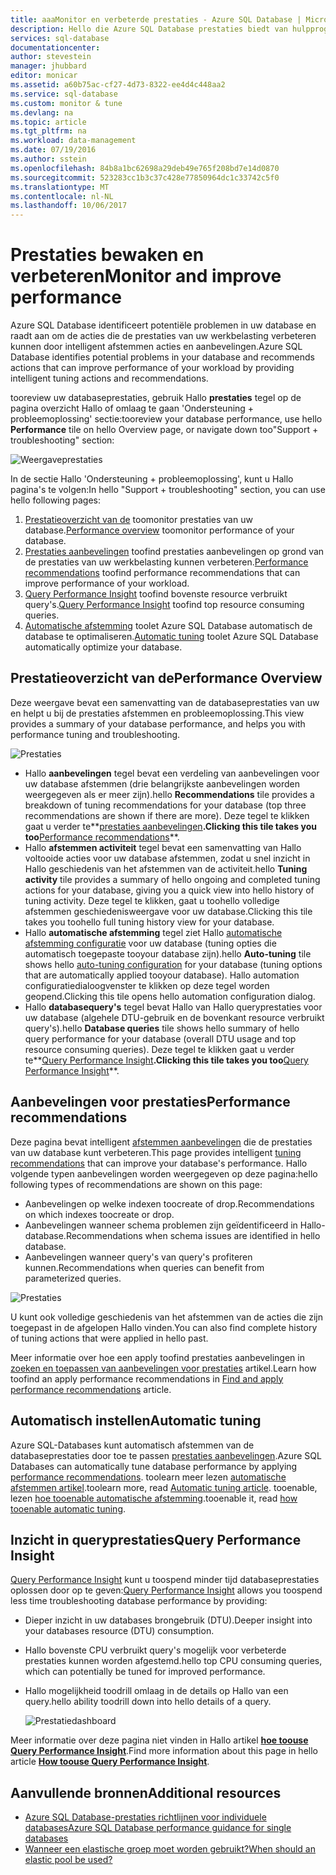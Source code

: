 ```yaml
---
title: aaaMonitor en verbeterde prestaties - Azure SQL Database | Microsoft Docs
description: Hello die Azure SQL Database prestaties biedt van hulpprogramma's voor toohelp u identificeren gebieden die u kunnen de huidige queryprestaties verbeteren.
services: sql-database
documentationcenter: 
author: stevestein
manager: jhubbard
editor: monicar
ms.assetid: a60b75ac-cf27-4d73-8322-ee4d4c448aa2
ms.service: sql-database
ms.custom: monitor & tune
ms.devlang: na
ms.topic: article
ms.tgt_pltfrm: na
ms.workload: data-management
ms.date: 07/19/2016
ms.author: sstein
ms.openlocfilehash: 84b8a1bc62698a29deb49e765f208bd7e14d0870
ms.sourcegitcommit: 523283cc1b3c37c428e77850964dc1c33742c5f0
ms.translationtype: MT
ms.contentlocale: nl-NL
ms.lasthandoff: 10/06/2017
---
```

# <a name="monitor-and-improve-performance"></a><span data-ttu-id="32240-103">Prestaties bewaken en verbeteren</span><span class="sxs-lookup"><span data-stu-id="32240-103">Monitor and improve performance</span></span>
<span data-ttu-id="32240-104">Azure SQL Database identificeert potentiële problemen in uw database en raadt aan om de acties die de prestaties van uw werkbelasting verbeteren kunnen door intelligent afstemmen acties en aanbevelingen.</span><span class="sxs-lookup"><span data-stu-id="32240-104">Azure SQL Database identifies potential problems in your database and recommends actions that can improve performance of your workload by providing intelligent tuning actions and recommendations.</span></span>

<span data-ttu-id="32240-105">tooreview uw databaseprestaties, gebruik Hallo **prestaties** tegel op de pagina overzicht Hallo of omlaag te gaan 'Ondersteuning + probleemoplossing' sectie:</span><span class="sxs-lookup"><span data-stu-id="32240-105">tooreview your database performance, use hello **Performance** tile on hello Overview page, or navigate down too"Support + troubleshooting" section:</span></span>

   ![Weergaveprestaties](./media/sql-database-performance/entries.png)

<span data-ttu-id="32240-107">In de sectie Hallo 'Ondersteuning + probleemoplossing', kunt u Hallo pagina's te volgen:</span><span class="sxs-lookup"><span data-stu-id="32240-107">In hello "Support + troubleshooting" section, you can use hello following pages:</span></span>


1. <span data-ttu-id="32240-108">[Prestatieoverzicht van de](#performance-overview) toomonitor prestaties van uw database.</span><span class="sxs-lookup"><span data-stu-id="32240-108">[Performance overview](#performance-overview) toomonitor performance of your database.</span></span> 
2. <span data-ttu-id="32240-109">[Prestaties aanbevelingen](#performance-recommendations) toofind prestaties aanbevelingen op grond van de prestaties van uw werkbelasting kunnen verbeteren.</span><span class="sxs-lookup"><span data-stu-id="32240-109">[Performance recommendations](#performance-recommendations) toofind performance recommendations that can improve performance of your workload.</span></span>
3. <span data-ttu-id="32240-110">[Query Performance Insight](#query-performance-insight) toofind bovenste resource verbruikt query's.</span><span class="sxs-lookup"><span data-stu-id="32240-110">[Query Performance Insight](#query-performance-insight) toofind top resource consuming queries.</span></span>
4. <span data-ttu-id="32240-111">[Automatische afstemming](#automatic-tuning) toolet Azure SQL Database automatisch de database te optimaliseren.</span><span class="sxs-lookup"><span data-stu-id="32240-111">[Automatic tuning](#automatic-tuning) toolet Azure SQL Database automatically optimize your database.</span></span>

## <a name="performance-overview"></a><span data-ttu-id="32240-112">Prestatieoverzicht van de</span><span class="sxs-lookup"><span data-stu-id="32240-112">Performance Overview</span></span>
<span data-ttu-id="32240-113">Deze weergave bevat een samenvatting van de databaseprestaties van uw en helpt u bij de prestaties afstemmen en probleemoplossing.</span><span class="sxs-lookup"><span data-stu-id="32240-113">This view provides a summary of your database performance, and helps you with performance tuning and troubleshooting.</span></span> 

![Prestaties](./media/sql-database-performance/performance.png)

* <span data-ttu-id="32240-115">Hallo **aanbevelingen** tegel bevat een verdeling van aanbevelingen voor uw database afstemmen (drie belangrijkste aanbevelingen worden weergegeven als er meer zijn).</span><span class="sxs-lookup"><span data-stu-id="32240-115">hello **Recommendations** tile provides a breakdown of tuning recommendations for your database (top three recommendations are shown if there are more).</span></span> <span data-ttu-id="32240-116">Deze tegel te klikken gaat u verder te**[prestaties aanbevelingen](#performance-recommendations)**.</span><span class="sxs-lookup"><span data-stu-id="32240-116">Clicking this tile takes you too**[Performance recommendations](#performance-recommendations)**.</span></span> 
* <span data-ttu-id="32240-117">Hallo **afstemmen activiteit** tegel bevat een samenvatting van Hallo voltooide acties voor uw database afstemmen, zodat u snel inzicht in Hallo geschiedenis van het afstemmen van de activiteit.</span><span class="sxs-lookup"><span data-stu-id="32240-117">hello **Tuning activity** tile provides a summary of hello ongoing and completed tuning actions for your database, giving you a quick view into hello history of tuning activity.</span></span> <span data-ttu-id="32240-118">Deze tegel te klikken, gaat u toohello volledige afstemmen geschiedenisweergave voor uw database.</span><span class="sxs-lookup"><span data-stu-id="32240-118">Clicking this tile takes you toohello full tuning history view for your database.</span></span>
* <span data-ttu-id="32240-119">Hallo **automatische afstemming** tegel ziet Hallo [automatische afstemming configuratie](sql-database-automatic-tuning-enable.md) voor uw database (tuning opties die automatisch toegepaste tooyour database zijn).</span><span class="sxs-lookup"><span data-stu-id="32240-119">hello **Auto-tuning** tile shows hello [auto-tuning configuration](sql-database-automatic-tuning-enable.md) for your database (tuning options that are automatically applied tooyour database).</span></span> <span data-ttu-id="32240-120">Hallo automation configuratiedialoogvenster te klikken op deze tegel worden geopend.</span><span class="sxs-lookup"><span data-stu-id="32240-120">Clicking this tile opens hello automation configuration dialog.</span></span>
* <span data-ttu-id="32240-121">Hallo **databasequery's** tegel bevat Hallo van Hallo queryprestaties voor uw database (algehele DTU-gebruik en de bovenkant resource verbruikt query's).</span><span class="sxs-lookup"><span data-stu-id="32240-121">hello **Database queries** tile shows hello summary of hello query performance for your database (overall DTU usage and top resource consuming queries).</span></span> <span data-ttu-id="32240-122">Deze tegel te klikken gaat u verder te**[Query Performance Insight](#query-performance-insight)**.</span><span class="sxs-lookup"><span data-stu-id="32240-122">Clicking this tile takes you too**[Query Performance Insight](#query-performance-insight)**.</span></span>

## <a name="performance-recommendations"></a><span data-ttu-id="32240-123">Aanbevelingen voor prestaties</span><span class="sxs-lookup"><span data-stu-id="32240-123">Performance recommendations</span></span>
<span data-ttu-id="32240-124">Deze pagina bevat intelligent [afstemmen aanbevelingen](sql-database-advisor.md) die de prestaties van uw database kunt verbeteren.</span><span class="sxs-lookup"><span data-stu-id="32240-124">This page provides intelligent [tuning recommendations](sql-database-advisor.md) that can improve your database's performance.</span></span> <span data-ttu-id="32240-125">Hallo volgende typen aanbevelingen worden weergegeven op deze pagina:</span><span class="sxs-lookup"><span data-stu-id="32240-125">hello following types of recommendations are shown on this page:</span></span>

* <span data-ttu-id="32240-126">Aanbevelingen op welke indexen toocreate of drop.</span><span class="sxs-lookup"><span data-stu-id="32240-126">Recommendations on which indexes toocreate or drop.</span></span>
* <span data-ttu-id="32240-127">Aanbevelingen wanneer schema problemen zijn geïdentificeerd in Hallo-database.</span><span class="sxs-lookup"><span data-stu-id="32240-127">Recommendations when schema issues are identified in hello database.</span></span>
* <span data-ttu-id="32240-128">Aanbevelingen wanneer query's van query's profiteren kunnen.</span><span class="sxs-lookup"><span data-stu-id="32240-128">Recommendations when queries can benefit from parameterized queries.</span></span>

![Prestaties](./media/sql-database-performance/recommendations.png)

<span data-ttu-id="32240-130">U kunt ook volledige geschiedenis van het afstemmen van de acties die zijn toegepast in de afgelopen Hallo vinden.</span><span class="sxs-lookup"><span data-stu-id="32240-130">You can also find complete history of tuning actions that were applied in hello past.</span></span>

<span data-ttu-id="32240-131">Meer informatie over hoe een apply toofind prestaties aanbevelingen in [zoeken en toepassen van aanbevelingen voor prestaties](sql-database-advisor-portal.md) artikel.</span><span class="sxs-lookup"><span data-stu-id="32240-131">Learn how toofind an apply performance recommendations in [Find and apply performance recommendations](sql-database-advisor-portal.md) article.</span></span>

## <a name="automatic-tuning"></a><span data-ttu-id="32240-132">Automatisch instellen</span><span class="sxs-lookup"><span data-stu-id="32240-132">Automatic tuning</span></span>
<span data-ttu-id="32240-133">Azure SQL-Databases kunt automatisch afstemmen van de databaseprestaties door toe te passen [prestaties aanbevelingen](sql-database-advisor.md).</span><span class="sxs-lookup"><span data-stu-id="32240-133">Azure SQL Databases can automatically tune database performance by applying [performance recommendations](sql-database-advisor.md).</span></span> <span data-ttu-id="32240-134">toolearn meer lezen [automatische afstemmen artikel](sql-database-automatic-tuning.md).</span><span class="sxs-lookup"><span data-stu-id="32240-134">toolearn more, read [Automatic tuning article](sql-database-automatic-tuning.md).</span></span> <span data-ttu-id="32240-135">tooenable, lezen [hoe tooenable automatische afstemming](sql-database-automatic-tuning-enable.md).</span><span class="sxs-lookup"><span data-stu-id="32240-135">tooenable it, read [how tooenable automatic tuning](sql-database-automatic-tuning-enable.md).</span></span>

## <a name="query-performance-insight"></a><span data-ttu-id="32240-136">Inzicht in queryprestaties</span><span class="sxs-lookup"><span data-stu-id="32240-136">Query Performance Insight</span></span>
<span data-ttu-id="32240-137">[Query Performance Insight](sql-database-query-performance.md) kunt u toospend minder tijd databaseprestaties oplossen door op te geven:</span><span class="sxs-lookup"><span data-stu-id="32240-137">[Query Performance Insight](sql-database-query-performance.md) allows you toospend less time troubleshooting database performance by providing:</span></span>

* <span data-ttu-id="32240-138">Dieper inzicht in uw databases brongebruik (DTU).</span><span class="sxs-lookup"><span data-stu-id="32240-138">Deeper insight into your databases resource (DTU) consumption.</span></span> 
* <span data-ttu-id="32240-139">Hallo bovenste CPU verbruikt query's mogelijk voor verbeterde prestaties kunnen worden afgestemd.</span><span class="sxs-lookup"><span data-stu-id="32240-139">hello top CPU consuming queries, which can potentially be tuned for improved performance.</span></span> 
* <span data-ttu-id="32240-140">Hallo mogelijkheid toodrill omlaag in de details op Hallo van een query.</span><span class="sxs-lookup"><span data-stu-id="32240-140">hello ability toodrill down into hello details of a query.</span></span> 

  ![Prestatiedashboard](./media/sql-database-query-performance/performance.png)

<span data-ttu-id="32240-142">Meer informatie over deze pagina niet vinden in Hallo artikel  **[hoe toouse Query Performance Insight](sql-database-query-performance.md)**.</span><span class="sxs-lookup"><span data-stu-id="32240-142">Find more information about this page in hello article **[How toouse Query Performance Insight](sql-database-query-performance.md)**.</span></span>

## <a name="additional-resources"></a><span data-ttu-id="32240-143">Aanvullende bronnen</span><span class="sxs-lookup"><span data-stu-id="32240-143">Additional resources</span></span>
* [<span data-ttu-id="32240-144">Azure SQL Database-prestaties richtlijnen voor individuele databases</span><span class="sxs-lookup"><span data-stu-id="32240-144">Azure SQL Database performance guidance for single databases</span></span>](sql-database-performance-guidance.md)
* [<span data-ttu-id="32240-145">Wanneer een elastische groep moet worden gebruikt?</span><span class="sxs-lookup"><span data-stu-id="32240-145">When should an elastic pool be used?</span></span>](sql-database-elastic-pool-guidance.md)

